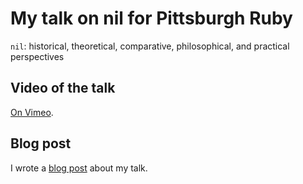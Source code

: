 # My talk on nil for Pittsburgh Ruby

`nil`: historical, theoretical, comparative, philosophical, and practical perspectives

## Video of the talk

[On Vimeo](http://vimeo.com/49474228).

## Blog post

I wrote a [blog post](http://franklinchen.com/blog/2012/09/06/my-pittsburgh-ruby-talk-nil/) about my talk.
